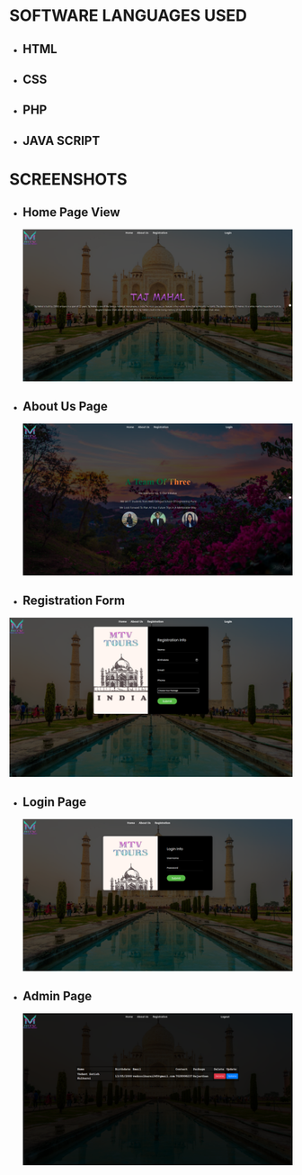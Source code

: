 # SOFTWARE LANGUAGES USED

* ## HTML
* ## CSS
* ## PHP
* ## JAVA SCRIPT

# SCREENSHOTS
* ## Home Page View
  ![](Screenshots/1.png)

* ## About Us Page
  ![](Screenshots/2.png)

*  ## Registration Form
  ![](Screenshots/3.png)

* ## Login Page
  ![](Screenshots/4.png)

*  ## Admin Page
   ![](Screenshots/5.png)

